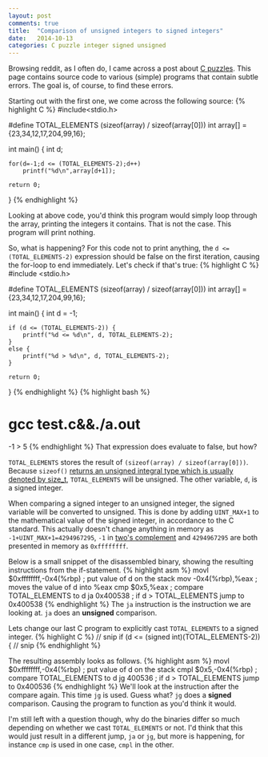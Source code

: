 ```yaml
---
layout: post
comments: true
title:  "Comparison of unsigned integers to signed integers"
date:   2014-10-13
categories: C puzzle integer signed unsigned
---
```

Browsing reddit, as I often do, I came across a post about [C puzzles][cpuzzles].
This page contains source code to various (simple) programs that contain subtle errors. The goal is, of course, to find these errors.

Starting out with the first one, we come across the following source:
{% highlight C %}
#include<stdio.h>

#define TOTAL_ELEMENTS (sizeof(array) / sizeof(array[0]))
int array[] = {23,34,12,17,204,99,16};

int main()
{
    int d;

    for(d=-1;d <= (TOTAL_ELEMENTS-2);d++)
        printf("%d\n",array[d+1]);

    return 0;
}
{% endhighlight %}

Looking at above code, you'd think this program would simply loop through the array, printing the integers it contains. That is not the case. This program will print nothing.

So, what is happening?
For this code not to print anything, the `d <= (TOTAL_ELEMENTS-2)` expression should be false on the first iteration, causing the for-loop to end immediately.
Let's check if that's true:
{% highlight C %}
#include <stdio.h>

#define TOTAL_ELEMENTS (sizeof(array) / sizeof(array[0]))
int array[] = {23,34,12,17,204,99,16};

int main()
{
    int d = -1;

    if (d <= (TOTAL_ELEMENTS-2)) {
        printf("%d <= %d\n", d, TOTAL_ELEMENTS-2);
    }
    else {
        printf("%d > %d\n", d, TOTAL_ELEMENTS-2);
    }

    return 0;
}
{% endhighlight %}
{% highlight bash %}
# gcc test.c&&./a.out
-1 > 5
{% endhighlight %}
That expression does evaluate to false, but how?

`TOTAL_ELEMENTS` stores the result of `(sizeof(array) / sizeof(array[0]))`. Because `sizeof()` [returns an unsigned integral type which is usually denoted by size_t][wiki_sizeof], `TOTAL_ELEMENTS` will be unsigned.
The other variable, `d`, is a signed integer.

When comparing a signed integer to an unsigned integer, the signed variable will be converted to unsigned. This is done by adding `UINT_MAX+1` to the mathematical value of the signed integer, in accordance to the C standard. This actually doesn't change anything in memory as `-1+UINT_MAX+1=4294967295`, `-1` in [two's complement][2complement] and `4294967295` are both presented in memory as `0xffffffff`.

Below is a small snippet of the disassembled binary, showing the resulting instructions from the if-statement.
{% highlight asm %}
movl   $0xffffffff,-0x4(%rbp)   ; put value of d on the stack
mov    -0x4(%rbp),%eax          ; moves the value of d into %eax
cmp    $0x5,%eax                ; compare TOTAL_ELEMENTS to d
ja     0x400538                 ; if d > TOTAL_ELEMENTS jump to 0x400538
{% endhighlight %}
The `ja` instruction is the instruction we are looking at. `ja` does an **unsigned** comparison.

Lets change our last C program to explicitly cast `TOTAL_ELEMENTS` to a signed integer.
{% highlight C %}
// snip
    if (d <= (signed int)(TOTAL_ELEMENTS-2)) {
// snip
{% endhighlight %}

The resulting assembly looks as follows.
{% highlight asm %}
movl   $0xffffffff,-0x4(%rbp)   ; put value of d on the stack
cmpl   $0x5,-0x4(%rbp)          ; compare TOTAL_ELEMENTS to d
jg     400536                   ; if d > TOTAL_ELEMENTS jump to 0x400536
{% endhighlight %}
We'll look at the instruction after the compare again. This time `jg` is used. Guess what? `jg` does a **signed** comparison. Causing the program to function as you'd think it would.

I'm still left with a question though, why do the binaries differ so much depending on whether we cast `TOTAL_ELEMENTS` or not. I'd think that this would just result in a different jump, `ja` or `jg`, but more is happening, for instance `cmp` is used in one case, `cmpl` in the other.

[cpuzzles]:     http://www.gowrikumar.com/c/index.php
[wiki_sizeof]:  https://en.wikipedia.org/wiki/Sizeof
[securecoding]: https://www.securecoding.cert.org/confluence/display/seccode/INT02-C.+Understand+integer+conversion+rules
[2complement]:  https://en.wikipedia.org/wiki/Two's_complement
